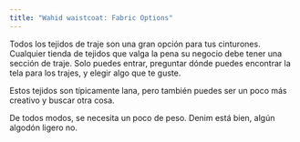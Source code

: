 ```yaml
---
title: "Wahid waistcoat: Fabric Options"
---
```


Todos los tejidos de traje son una gran opción para tus cinturones. Cualquier tienda de tejidos que valga la pena su negocio debe tener una sección de traje. Solo puedes entrar, preguntar dónde puedes encontrar la tela para los trajes, y elegir algo que te guste.

Estos tejidos son típicamente lana, pero también puedes ser un poco más creativo y buscar otra cosa.

<Note>

De todos modos, se necesita un poco de peso. Denim está bien, algún algodón ligero no.

</Note>
